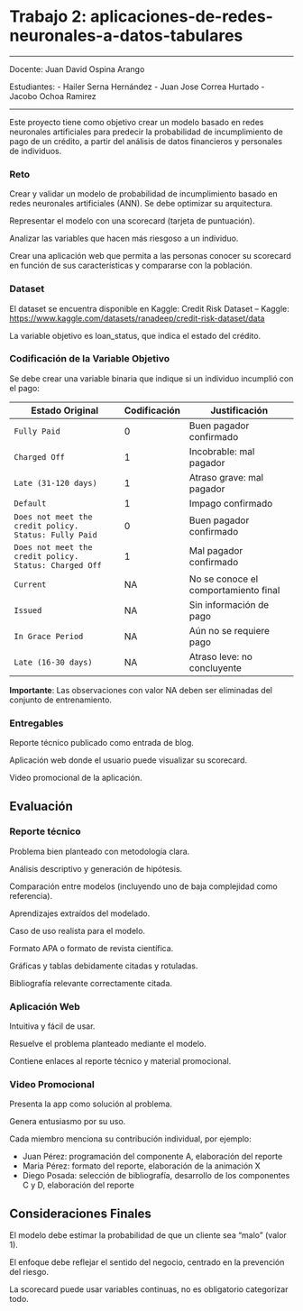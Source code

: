 # Trabajo 2: aplicaciones-de-redes-neuronales-a-datos-tabulares

----------------------
Docente: Juan David Ospina Arango

Estudiantes: - Hailer Serna Hernández - Juan Jose Correa Hurtado - Jacobo Ochoa Ramirez

----------------------
Este proyecto tiene como objetivo crear un modelo basado en redes neuronales artificiales para predecir la probabilidad de incumplimiento de pago de un crédito, a partir del análisis de datos financieros y personales de individuos.

### Reto
Crear y validar un modelo de probabilidad de incumplimiento basado en redes neuronales artificiales (ANN). Se debe optimizar su arquitectura.

Representar el modelo con una scorecard (tarjeta de puntuación).

Analizar las variables que hacen más riesgoso a un individuo.

Crear una aplicación web que permita a las personas conocer su scorecard en función de sus características y compararse con la población.

### Dataset
El dataset se encuentra disponible en Kaggle:
Credit Risk Dataset – Kaggle:  https://www.kaggle.com/datasets/ranadeep/credit-risk-dataset/data

La variable objetivo es loan_status, que indica el estado del crédito.

### Codificación de la Variable Objetivo
Se debe crear una variable binaria que indique si un individuo incumplió con el pago:

| Estado Original                                        | Codificación | Justificación                        |
| ------------------------------------------------------ | ------------ | ------------------------------------ |
| `Fully Paid`                                           | 0            | Buen pagador confirmado              |
| `Charged Off`                                          | 1            | Incobrable: mal pagador              |
| `Late (31-120 days)`                                   | 1            | Atraso grave: mal pagador            |
| `Default`                                              | 1            | Impago confirmado                    |
| `Does not meet the credit policy. Status: Fully Paid`  | 0            | Buen pagador confirmado              |
| `Does not meet the credit policy. Status: Charged Off` | 1            | Mal pagador confirmado               |
| `Current`                                              | NA           | No se conoce el comportamiento final |
| `Issued`                                               | NA           | Sin información de pago              |
| `In Grace Period`                                      | NA           | Aún no se requiere pago              |
| `Late (16-30 days)`                                    | NA           | Atraso leve: no concluyente          |


**Importante**: Las observaciones con valor NA deben ser eliminadas del conjunto de entrenamiento.

### Entregables
Reporte técnico publicado como entrada de blog.

Aplicación web donde el usuario puede visualizar su scorecard.

Video promocional de la aplicación.

## Evaluación
### Reporte técnico
Problema bien planteado con metodología clara.

Análisis descriptivo y generación de hipótesis.

Comparación entre modelos (incluyendo uno de baja complejidad como referencia).

Aprendizajes extraídos del modelado.

Caso de uso realista para el modelo.

Formato APA o formato de revista científica.

Gráficas y tablas debidamente citadas y rotuladas.

Bibliografía relevante correctamente citada.

### Aplicación Web
Intuitiva y fácil de usar.

Resuelve el problema planteado mediante el modelo.

Contiene enlaces al reporte técnico y material promocional.

### Video Promocional
Presenta la app como solución al problema.

Genera entusiasmo por su uso.

Cada miembro menciona su contribución individual, por ejemplo:

+ Juan Pérez: programación del componente A, elaboración del reporte
+ Maria Pérez: formato del reporte, elaboración de la animación X
+ Diego Posada: selección de bibliografía, desarrollo de los componentes C y D, elaboración del reporte
  
## Consideraciones Finales
El modelo debe estimar la probabilidad de que un cliente sea “malo” (valor 1).

El enfoque debe reflejar el sentido del negocio, centrado en la prevención del riesgo.

La scorecard puede usar variables continuas, no es obligatorio categorizar todo.
